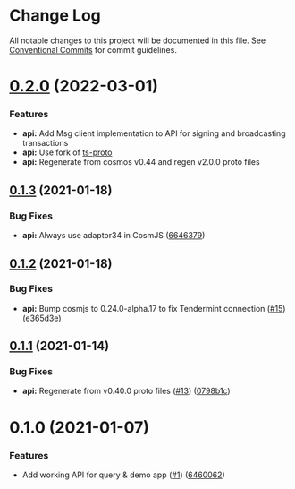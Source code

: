 # Change Log

All notable changes to this project will be documented in this file.
See [Conventional Commits](https://conventionalcommits.org) for commit guidelines.


#  [0.2.0](https://github.com/regen-network/regen-js/compare/v0.1.2...v0.2.0) (2022-03-01)


### Features

* **api:** Add Msg client implementation to API for signing and broadcasting transactions
* **api:** Use fork of [ts-proto](https://github.com/regen-network/ts-proto)
* **api:** Regenerate from cosmos v0.44 and regen v2.0.0 proto files 





## [0.1.3](https://github.com/regen-network/regen-js/compare/v0.1.2...v0.1.3) (2021-01-18)


### Bug Fixes

* **api:** Always use adaptor34 in CosmJS ([6646379](https://github.com/regen-network/regen-js/commit/664637900719ad1fa44370405b487222d698fb24))





## [0.1.2](https://github.com/regen-network/regen-js/compare/v0.1.1...v0.1.2) (2021-01-18)


### Bug Fixes

* **api:** Bump cosmjs to 0.24.0-alpha.17 to fix Tendermint connection ([#15](https://github.com/regen-network/regen-js/issues/15)) ([e365d3e](https://github.com/regen-network/regen-js/commit/e365d3ed6897836912f43b086d1c9d5036809091))





## [0.1.1](https://github.com/regen-network/regen-js/compare/v0.1.0...v0.1.1) (2021-01-14)


### Bug Fixes

* **api:** Regenerate from v0.40.0 proto files ([#13](https://github.com/regen-network/regen-js/issues/13)) ([0798b1c](https://github.com/regen-network/regen-js/commit/0798b1cd672aa11d2410de8c8b634ba1877c4d35))





# 0.1.0 (2021-01-07)


### Features

* Add working API for query & demo app ([#1](https://github.com/regen-network/regen-js/issues/1)) ([6460062](https://github.com/regen-network/regen-js/commit/6460062239f69e128204da83416330edd37ac90f))
